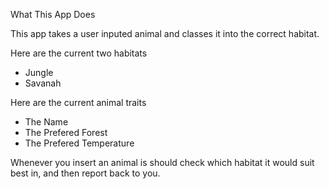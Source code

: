 What This App Does

This app takes a user inputed animal and classes it into the correct habitat. 

Here are the current two habitats
 - Jungle
 - Savanah

Here are the current animal traits
- The Name
- The Prefered Forest
- The Prefered Temperature

Whenever you insert an animal is should check which habitat it would suit best in, and then report back to you. 